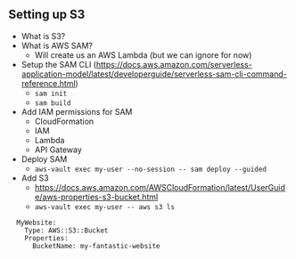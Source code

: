 
## Setting up S3

- What is S3?
- What is AWS SAM?
    - Will create us an AWS Lambda (but we can ignore for now)
- Setup the SAM CLI (https://docs.aws.amazon.com/serverless-application-model/latest/developerguide/serverless-sam-cli-command-reference.html)
    - `sam init`
    - `sam build`
- Add IAM permissions for SAM
    - CloudFormation
    - IAM
    - Lambda
    - API Gateway
- Deploy SAM
    - `aws-vault exec my-user --no-session -- sam deploy --guided`
- Add S3
    - https://docs.aws.amazon.com/AWSCloudFormation/latest/UserGuide/aws-properties-s3-bucket.html
    - `aws-vault exec my-user -- aws s3 ls`

```
  MyWebsite:
    Type: AWS::S3::Bucket
    Properties:
      BucketName: my-fantastic-website
```
